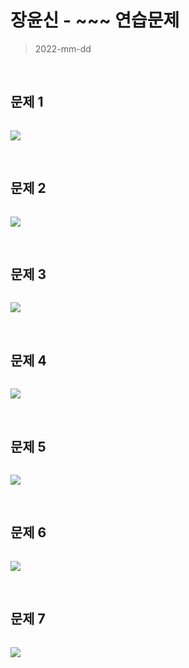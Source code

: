 # 장윤신 - ~~~ 연습문제

> 2022-mm-dd

<br>

## 문제 1

```js

```

![](1.png)

<br>

## 문제 2

```js

```

![](2.png)

<br>

## 문제 3

```js

```

![](3.png)

<br>

## 문제 4

```js

```

![](4.png)

<br>

## 문제 5

```js

```

![](5.png)

<br>

## 문제 6

```js

```

![](6.png)

<br>

## 문제 7

```js

```

![](7.png)
